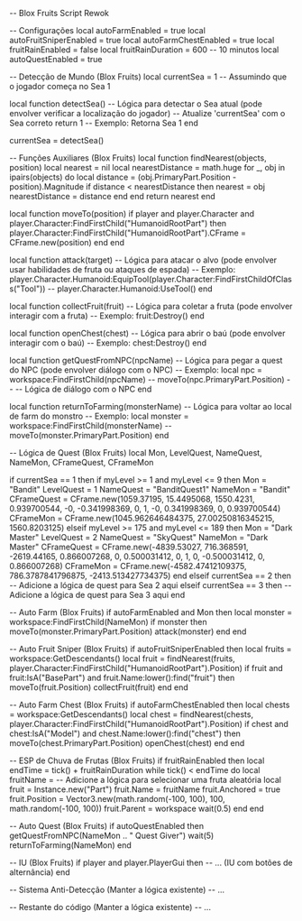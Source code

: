 -- Blox Fruits Script Rewok

-- Configurações
local autoFarmEnabled = true
local autoFruitSniperEnabled = true
local autoFarmChestEnabled = true
local fruitRainEnabled = false
local fruitRainDuration = 600 -- 10 minutos
local autoQuestEnabled = true

-- Detecção de Mundo (Blox Fruits)
local currentSea = 1 -- Assumindo que o jogador começa no Sea 1

local function detectSea()
    -- Lógica para detectar o Sea atual (pode envolver verificar a localização do jogador)
    -- Atualize 'currentSea' com o Sea correto
    return 1 -- Exemplo: Retorna Sea 1
end

currentSea = detectSea()

-- Funções Auxiliares (Blox Fruits)
local function findNearest(objects, position)
    local nearest = nil
    local nearestDistance = math.huge
    for _, obj in ipairs(objects) do
        local distance = (obj.PrimaryPart.Position - position).Magnitude
        if distance < nearestDistance then
            nearest = obj
            nearestDistance = distance
        end
    end
    return nearest
end

local function moveTo(position)
    if player and player.Character and player.Character:FindFirstChild("HumanoidRootPart") then
        player.Character:FindFirstChild("HumanoidRootPart").CFrame = CFrame.new(position)
    end
end

local function attack(target)
    -- Lógica para atacar o alvo (pode envolver usar habilidades de fruta ou ataques de espada)
    -- Exemplo: player.Character.Humanoid:EquipTool(player.Character:FindFirstChildOfClass("Tool"))
    -- player.Character.Humanoid:UseTool()
end

local function collectFruit(fruit)
    -- Lógica para coletar a fruta (pode envolver interagir com a fruta)
    -- Exemplo: fruit:Destroy()
end

local function openChest(chest)
    -- Lógica para abrir o baú (pode envolver interagir com o baú)
    -- Exemplo: chest:Destroy()
end

local function getQuestFromNPC(npcName)
    -- Lógica para pegar a quest do NPC (pode envolver diálogo com o NPC)
    -- Exemplo: local npc = workspace:FindFirstChild(npcName)
    -- moveTo(npc.PrimaryPart.Position)
    -- -- Lógica de diálogo com o NPC
end

local function returnToFarming(monsterName)
    -- Lógica para voltar ao local de farm do monstro
    -- Exemplo: local monster = workspace:FindFirstChild(monsterName)
    -- moveTo(monster.PrimaryPart.Position)
end

-- Lógica de Quest (Blox Fruits)
local Mon, LevelQuest, NameQuest, NameMon, CFrameQuest, CFrameMon

if currentSea == 1 then
    if myLevel >= 1 and myLevel <= 9 then
        Mon = "Bandit"
        LevelQuest = 1
        NameQuest = "BanditQuest1"
        NameMon = "Bandit"
        CFrameQuest = CFrame.new(1059.37195, 15.4495068, 1550.4231, 0.939700544, -0, -0.341998369, 0, 1, -0, 0.341998369, 0, 0.939700544)
        CFrameMon = CFrame.new(1045.962646484375, 27.00250816345215, 1560.8203125)
    elseif myLevel >= 175 and myLevel <= 189 then
        Mon = "Dark Master"
        LevelQuest = 2
        NameQuest = "SkyQuest"
        NameMon = "Dark Master"
        CFrameQuest = CFrame.new(-4839.53027, 716.368591, -2619.44165, 0.866007268, 0, 0.500031412, 0, 1, 0, -0.500031412, 0, 0.866007268)
        CFrameMon = CFrame.new(-4582.47412109375, 786.3787841796875, -2413.513427734375)
    end
elseif currentSea == 2 then
    -- Adicione a lógica de quest para Sea 2 aqui
elseif currentSea == 3 then
    -- Adicione a lógica de quest para Sea 3 aqui
end

-- Auto Farm (Blox Fruits)
if autoFarmEnabled and Mon then
    local monster = workspace:FindFirstChild(NameMon)
    if monster then
        moveTo(monster.PrimaryPart.Position)
        attack(monster)
    end
end

-- Auto Fruit Sniper (Blox Fruits)
if autoFruitSniperEnabled then
    local fruits = workspace:GetDescendants()
    local fruit = findNearest(fruits, player.Character:FindFirstChild("HumanoidRootPart").Position)
    if fruit and fruit:IsA("BasePart") and fruit.Name:lower():find("fruit") then
        moveTo(fruit.Position)
        collectFruit(fruit)
    end
end

-- Auto Farm Chest (Blox Fruits)
if autoFarmChestEnabled then
    local chests = workspace:GetDescendants()
    local chest = findNearest(chests, player.Character:FindFirstChild("HumanoidRootPart").Position)
    if chest and chest:IsA("Model") and chest.Name:lower():find("chest") then
        moveTo(chest.PrimaryPart.Position)
        openChest(chest)
    end
end

-- ESP de Chuva de Frutas (Blox Fruits)
if fruitRainEnabled then
    local endTime = tick() + fruitRainDuration
    while tick() < endTime do
        local fruitName = -- Adicione a lógica para selecionar uma fruta aleatória
        local fruit = Instance.new("Part")
        fruit.Name = fruitName
        fruit.Anchored = true
        fruit.Position = Vector3.new(math.random(-100, 100), 100, math.random(-100, 100))
        fruit.Parent = workspace
        wait(0.5)
    end
end

-- Auto Quest (Blox Fruits)
if autoQuestEnabled then
    getQuestFromNPC(NameMon .. " Quest Giver")
    wait(5)
    returnToFarming(NameMon)
end

-- IU (Blox Fruits)
if player and player.PlayerGui then
    -- ... (IU com botões de alternância)
end

-- Sistema Anti-Detecção (Manter a lógica existente)
-- ...

-- Restante do código (Manter a lógica existente)
-- ...
